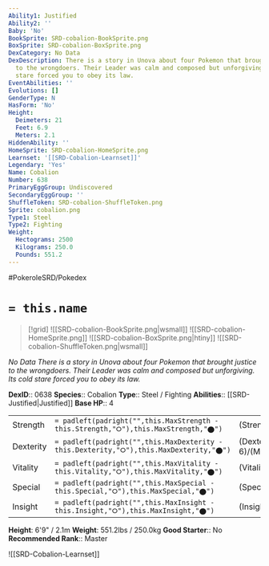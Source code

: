 ```yaml
---
Ability1: Justified
Ability2: ''
Baby: 'No'
BookSprite: SRD-cobalion-BookSprite.png
BoxSprite: SRD-cobalion-BoxSprite.png
DexCategory: No Data
DexDescription: There is a story in Unova about four Pokemon that brought justice
  to the wrongdoers. Their Leader was calm and composed but unforgiving. Its cold
  stare forced you to obey its law.
EventAbilities: ''
Evolutions: []
GenderType: N
HasForm: 'No'
Height:
  Deimeters: 21
  Feet: 6.9
  Meters: 2.1
HiddenAbility: ''
HomeSprite: SRD-cobalion-HomeSprite.png
Learnset: '[[SRD-Cobalion-Learnset]]'
Legendary: 'Yes'
Name: Cobalion
Number: 638
PrimaryEggGroup: Undiscovered
SecondaryEggGroup: ''
ShuffleToken: SRD-cobalion-ShuffleToken.png
Sprite: cobalion.png
Type1: Steel
Type2: Fighting
Weight:
  Hectograms: 2500
  Kilograms: 250.0
  Pounds: 551.2
---
```


#PokeroleSRD/Pokedex

# `= this.name`

> [!grid]
> ![[SRD-cobalion-BookSprite.png|wsmall]]
> ![[SRD-cobalion-HomeSprite.png]]
> ![[SRD-cobalion-BoxSprite.png|htiny]]
> ![[SRD-cobalion-ShuffleToken.png|wsmall]]


*No Data*
*There is a story in Unova about four Pokemon that brought justice to the wrongdoers. Their Leader was calm and composed but unforgiving. Its cold stare forced you to obey its law.*

**DexID**:: 0638
**Species**:: Cobalion
**Type**:: Steel / Fighting
**Abilities**:: [[SRD-Justified|Justified]]
**Base HP**:: 4

|           |                                                                                        |                                          |
| --------- | -------------------------------------------------------------------------------------- | ---------------------------------------- |
| Strength  | `= padleft(padright("",this.MaxStrength - this.Strength,"⭘"),this.MaxStrength,"⬤")`    | (Strength::5)/(MaxStrength::5)   |
| Dexterity | `= padleft(padright("",this.MaxDexterity - this.Dexterity,"⭘"),this.MaxDexterity,"⬤")` | (Dexterity:: 6)/(MaxDexterity::6) |
| Vitality  | `= padleft(padright("",this.MaxVitality - this.Vitality,"⭘"),this.MaxVitality,"⬤")`    | (Vitality::7)/(MaxVitality::7)   |
| Special   | `= padleft(padright("",this.MaxSpecial - this.Special,"⭘"),this.MaxSpecial,"⬤")`       | (Special::5)/(MaxSpecial::5)     |
| Insight   | `= padleft(padright("",this.MaxInsight - this.Insight,"⭘"),this.MaxInsight,"⬤")`       | (Insight::5)/(MaxInsight::5)     |

**Height**: 6'9" / 2.1m
**Weight**: 551.2lbs / 250.0kg
**Good Starter**:: No
**Recommended Rank**:: Master

![[SRD-Cobalion-Learnset]]